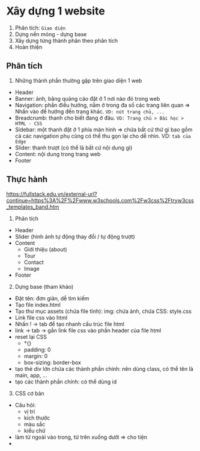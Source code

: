 # Xây dựng 1 website
1. Phân tích: `Giao diện`
2. Dựng nền móng - dựng base
3. Xây dựng từng thành phân theo phân tích
4. Hoàn thiện

## Phân tích 
1. Những thành phần thường gặp trên giao diện 1 web
- Header
- Banner: ảnh, băng quảng cáo đặt ở 1 nơi nào đó trong web
- Navigation: phần điều hướng, nằm ở trong đa số các trang liên quan
=> Nhấn vào để hướng đến trang khác. `VD: nút trang chủ, ...`
- Breadcrumb: thanh cho biết đang ở đâu. `VD: Trang chủ > Bài học > HTML - CSS`
- Sidebar: một thanh đặt ở 1 phía màn hình => chứa bất cứ thứ gì bao gồm cả các navigation phụ
           cũng có thể thu gọn lại cho dễ nhìn. VD: `tab của Edge`
- Slider: thanh trượt (có thể là bất cứ nội dung gì)
- Content: nội dung trong trang web
- Footer

## Thực hành
 https://fullstack.edu.vn/external-url?continue=https%3A%2F%2Fwww.w3schools.com%2Fw3css%2Ftryw3css_templates_band.htm
1. Phân tích
- Header
- Slider (hình ảnh tự động thay đổi / tự động trượt)
- Content
  - Giới thiệu (about)
  - Tour
  - Contact
  - Image
- Footer

2. Dựng base (tham khảo)
- Đặt tên: đơn giản, dễ tìm kiếm
- Tạo file index.html
- Tạo thư mục assets (chứa file tĩnh): img: chứa ảnh, chứa CSS: style.css 
- Link file css vào html
- Nhấn ! -> tab để tạo nhanh cấu trúc file html
- link -> tab -> gắn link file css vào phần header của file html  
- reset lại CSS
  - *{}
  - padding: 0
  - margin: 0
  - box-sizing: border-box
- tạo thẻ div lớn chứa các thành phần chính: nên dùng class, có thể tên là main, app, ...
- tạo các thành phần chính: có thể dùng id

3. CSS cơ bản
- Câu hỏi: 
  - vị trí
  - kích thước
  - màu sắc
  - kiểu chữ
- làm từ ngoài vào trong, từ trên xuống dưới => cho tiện
- 